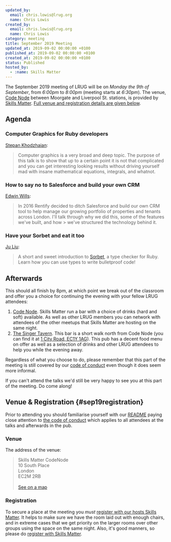 ```yaml
---
updated_by:
  email: chris.lowis@lrug.org
  name: Chris Lowis
created_by:
  email: chris.lowis@lrug.org
  name: Chris Lowis
category: meeting
title: September 2019 Meeting
updated_at: 2019-09-02 00:00:00 +0100
published_at: 2019-09-02 00:00:00 +0100
created_at: 2019-09-02 00:00:00 +0100
status: Published
hosted_by:
  - :name: Skills Matter
---
```


The September 2019 meeting of LRUG will be on *Monday the 9th of September*,
from _6:00pm_ to _8:00pm_ (meeting starts at _6:30pm_).  The venue, [Code
Node][skills-matter-venue] between Moorgate and Liverpool St. stations, is
provided by [Skills Matter](http://www.skillsmatter.com).  [Full venue and
registration details are given below](#sep19registration).

## Agenda

### Computer Graphics for Ruby developers

[Stepan Khodzhaian](https://skillsmatter.com/members/mightykho):

> Computer graphics is a very broad and deep topic. The purpose of
> this talk is to show that up to a certain point it is not that
> complicated and you can get interesting looking results without
> driving yourself mad with insane mathematical equations, integrals,
> and whatnot.

### How to say no to Salesforce and build your own CRM

[Edwin Wills](https://twitter.com/edwinwills):

> In 2016 Rentify decided to ditch Salesforce and build our own CRM tool to
> help manage our growing portfolio of properties and tenants across London.
> I'll talk through why we did this, some of the features we've built, and how > we've structured the technology behind it.

### Have your Sorbet and eat it too

[Ju Liu](https://twitter.com/arkh4m):

> A short and sweet introduction to [Sorbet](https://sorbet.org), a type checker
> for Ruby. Learn how you can use types to write bulletproof code!

## Afterwards

This should all finish by 8pm, at which point we break out of the
classroom and offer you a choice for continuing the evening with your
fellow LRUG attendees:

1. [Code Node][skills-matter-venue].  Skills Matter run a bar with a
   choice of drinks (hard and soft) available.  As well as other LRUG members
   you can network with attendees of the other meetups that Skills Matter are
   hosting on the same night.
2. [The Singer Tavern](http://singertavern.com/).  This bar is a short walk
   north from Code Node (you can find it at [1 City Road, EC1Y
   1AG](https://goo.gl/maps/w9kPu)).  This pub has a decent food menu on offer
   as well as a selection of drinks and other LRUG attendees to help you
   while the evening away.

Regardless of what you choose to do, please remember that this part of the
meeting is still covered by our [code of
conduct](http://readme.lrug.org/#code-of-conduct) even though it does seem more
informal.

If you can't attend the talks we'd still be very happy to see you at this part
of the meeting.  Do come along!

## Venue & Registration {#sep19registration}

Prior to attending you should familiarise yourself with our
[README](http://readme.lrug.org/) paying close attention to [the code of
conduct](http://readme.lrug.org/#code-of-conduct) which applies to
all attendees at the talks and afterwards in the pub.

### Venue

The address of the venue:

> Skills Matter CodeNode<br/>10 South Place<br/>London<br/>EC2M 2RB<br/><br/>[See on a map](https://goo.gl/maps/ONJT4)

### Registration

To secure a place at the meeting you *must* [register with our hosts
Skills Matter][skills-matter-event].  It helps to
make sure we have the room laid out with enough chairs, and in extreme cases
that we get priority on the larger rooms over other groups using the space on
the same night.  Also, it's good manners, so please do [register with Skills
Matter][skills-matter-event].

[skills-matter-venue]: https://skillsmatter.com/locations/264-skills-matter-codenode
[skills-matter-event]: https://skillsmatter.com/meetups/12838-computer-graphics-for-ruby-developers-and-using-rails-to-build-your-own-crm
